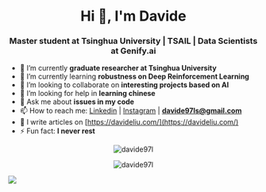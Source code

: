 <h1 align="center">Hi 👋, I'm Davide</h1>
<h3 align="center">Master student at Tsinghua University | TSAIL | Data Scientists at Genify.ai</h3>
<!--
**davide97l/davide97l** is a ✨ _special_ ✨ repository because its `README.md` (this file) appears on your GitHub profile.-->

- 🔭 I’m currently **graduate researcher at Tsinghua University**
- 🌱 I’m currently learning **robustness on Deep Reinforcement Learning**
- 👯 I’m looking to collaborate on **interesting projects based on AI**
- 🤔 I’m looking for help in **learning chinese**
- 💬 Ask me about **issues in my code**
- 📫 How to reach me: [Linkedin](https://www.linkedin.com/in/davide-liu-9a39a3123/) | [Instagram](https://www.instagram.com/_davide_liu/) | **davide97ls@gmail.com**
- 📝 I write articles on [https://davideliu.com/](https://davideliu.com/)
- ⚡ Fun fact: **I never rest**

<p align="center"><img align="center" src="https://github-readme-stats.vercel.app/api/top-langs/?username=davide97l&layout=compact&hide=html" alt="davide97l" /></p>

<p align="center"><img src="https://github-readme-stats.vercel.app/api?username=davide97l&show_icons=true" alt="davide97l" /></p>

![](https://hit.yhype.me/github/profile?user_id=41103541)
